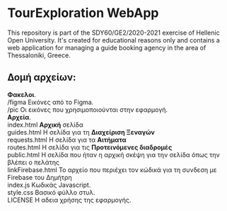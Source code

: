 # TourExploration WebApp

This repository is part of the SDY60/GE2/2020-2021 exercise of Hellenic Open University. It's created for educational reasons only and contains a web application for managing a guide booking agency in the area of Thessaloniki, Greece.

## Δομή αρχείων:     
**Φακελοι**.    
/figma              Εικόνες από το Figma.   
/pic                Οι εικόνες που χρησιμοποιούνται στην εφαρμογή.   
**Αρχεία**.   
index.html          **Αρχική** σελίδα   
guides.html         Η σελίδα για τη **Διαχείριση Ξεναγών**  
requests.html       Η σελίδα για τα **Αιτήματα**  
routes.html         Η σελίδα για τις **Προτεινόμενες διαδρομές**  
public.html         Η σελίδα που ήταν η αρχική σκέψη για την σελίδα όπως την βλέπει ο πελάτης   
linkFirebase.html   Το αρχείο που περιέχει τον κώδικά για τη συνδεση με Firebase του Δημήτρη   
index.js            Κωδικάς Javascript.  
style.css           Βασικό φύλλο στυλ.  
LICENSE             Η αδεια χρήσης της εφαρμογής.  
